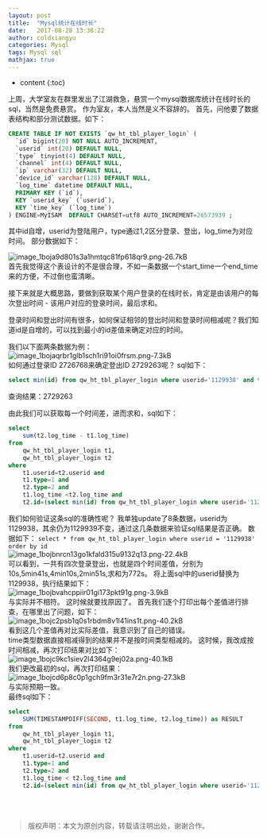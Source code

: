 ```yaml
---
layout: post
title:  "Mysql统计在线时长"
date:   2017-08-28 13:36:22
author: coldxiangyu
categories: Mysql
tags: Mysql sql
mathjax: true
---
```


* content
{:toc}


上周，大学室友在群里发出了江湖救急，悬赏一个mysql数据库统计在线时长的sql，当然是免费悬赏。
作为室友，本人当然是义不容辞的。
首先，问他要了数据表结构和部分测试数据。如下：
``` sql
CREATE TABLE IF NOT EXISTS `qw_ht_tbl_player_login` (
  `id` bigint(20) NOT NULL AUTO_INCREMENT,
  `userid` int(20) DEFAULT NULL,
  `type` tinyint(4) DEFAULT NULL,
  `channel` int(4) DEFAULT NULL,
  `ip` varchar(32) DEFAULT NULL,
  `device_id` varchar(128) DEFAULT NULL,
  `log_time` datetime DEFAULT NULL,
  PRIMARY KEY (`id`),
  KEY `userid_key` (`userid`),
  KEY `time_key` (`log_time`)
) ENGINE=MyISAM  DEFAULT CHARSET=utf8 AUTO_INCREMENT=26573939 ;
```




其中id自增，userid为登陆用户，type通过1,2区分登录、登出，log_time为对应时间。
部分数据如下：  

![image_1boja9d801s3a1hmtqc81fp618qr9.png-26.7kB][1]  
首先我觉得这个表设计的不是很合理，不如一条数据一个start_time一个end_time来的方便，不过倒也蛮清晰。  

接下来就是大概思路，要做到获取某个用户登录的在线时长，肯定是由该用户的每次登出时间 - 该用户对应的登录时间，最后求和。  

登录时间和登出时间有很多，如何保证相邻的登出时间和登录时间相减呢？我们知道id是自增的，可以找到最小的id差值来确定对应的时间。

我们以下面两条数据为例：  
![image_1bojaqrbr1glb1sch1ri91oi0frsm.png-7.3kB][2]  
如何通过登录ID 2726768来确定登出ID 2729263呢？
sql如下：
``` sql
select min(id) from qw_ht_tbl_player_login where userid='1129938' and type=2 and id > 2726768
```
查询结果：2729263

由此我们可以获取每一个时间差，进而求和，sql如下：
``` sql
select 
    sum(t2.log_time - t1.log_time)
from 
    qw_ht_tbl_player_login t1,
    qw_ht_tbl_player_login t2 
where 
    t1.userid=t2.userid and 
	t1.type=1 and 
    t2.type=2 and 
    t1.log_time <t2.log_time and
    t2.id=(select min(id) from qw_ht_tbl_player_login where userid='1129939' and type=2 and id>t1.id)
```

我们如何验证这条sql的准确性呢？
我单独update了8条数据，userid为1129938，其余仍为1129939不变，通过这几条数据来验证sql结果是否正确。
数据如下：
`select * from qw_ht_tbl_player_login where userid = '1129938' order by id`  
![image_1bojbnrcn13go1kfald315u9132q13.png-22.4kB][3]  
可以看到，一共有四次登录登出，也就是四个时间差值，分别为10s,5min41s,4min10s,2min51s,求和为772s。
将上面sql中的userid替换为1129938，执行结果如下：  
![image_1bojbvahcppiir01gi173pkt91g.png-3.9kB][4]  
与实际并不相符。
这时候就要找原因了。
首先我们逐个打印出每个差值进行排查，在哪里出了问题，如下：  
![image_1bojc2psb1q0s1rbdm8v1l41ins1t.png-40.2kB][5]  
看到这几个差值再对比实际差值，我意识到了自己的错误。  
time类型数据直接相减得到的结果并不是按时间类型相减的。
这时候，我改成按时间相减，再次打印结果对比如下：  
![image_1bojc9kc1siev2l4364g9ej02a.png-40.1kB][6]  
我们更改最初的sql，再次打印结果：  
![image_1bojcd6p8c0p1gch9fm3r31e7r2n.png-27.3kB][7]  
与实际预期一致。  
最终sql如下：
``` sql
select
    SUM(TIMESTAMPDIFF(SECOND, t1.log_time, t2.log_time)) as RESULT
from 
    qw_ht_tbl_player_login t1,
    qw_ht_tbl_player_login t2 
where 
    t1.userid=t2.userid and 
    t1.type=1 and 
    t2.type=2 and 
    t1.log_time < t2.log_time and
    t2.id=(select min(id) from qw_ht_tbl_player_login where userid='1129938' and type=2 and id>t1.id)
```
<br/><br/>
>版权声明：本文为原创内容，转载请注明出处，谢谢合作。

  [1]: http://static.zybuluo.com/coldxiangyu/rbmo47wc6syuz0ftwg85nuwm/image_1boja9d801s3a1hmtqc81fp618qr9.png
  [2]: http://static.zybuluo.com/coldxiangyu/z0tjh9wfrus6ljo0ylvf6ol5/image_1bojaqrbr1glb1sch1ri91oi0frsm.png
  [3]: http://static.zybuluo.com/coldxiangyu/qe46xh83bt68gw2z1ze6oh5t/image_1bojbnrcn13go1kfald315u9132q13.png
  [4]: http://static.zybuluo.com/coldxiangyu/oyox03o8ca4t3bilvid2l6y1/image_1bojbvahcppiir01gi173pkt91g.png
  [5]: http://static.zybuluo.com/coldxiangyu/4ol04f9prlghbzbnukgtqo56/image_1bojc2psb1q0s1rbdm8v1l41ins1t.png
  [6]: http://static.zybuluo.com/coldxiangyu/3i2fap8bqatc8znft8bhzk7f/image_1bojc9kc1siev2l4364g9ej02a.png
  [7]: http://static.zybuluo.com/coldxiangyu/r9x3ffvlpqcvd2kg8k032r6s/image_1bojcd6p8c0p1gch9fm3r31e7r2n.png
